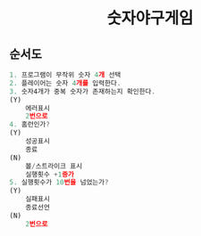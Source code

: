 <h1 align='middle'>숫자야구게임</h1>

## 순서도
```js
1. 프로그램이 무작위 숫자 4개 선택
2. 플레이어는 숫자 4개를 입력한다.
3. 숫자4개가 중복 숫자가 존재하는지 확인한다.
(Y)
    에러표시
    2번으로
4. 홈런인가?
(Y)
    성공표시
    종료
(N)
    볼/스트라이크 표시
    실행횟수 +1증가
5. 실행횟수가 10번을 넘었는가?
(Y)
    실패표시
    종료선언
(N)
    2번으로
    
```